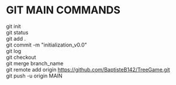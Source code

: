 # GIT MAIN COMMANDS 

git init  
git status  
git add .  
git commit -m "initialization_v0.0"  
git log  
git checkout  
git merge branch_name  
git remote add origin https://github.com/BaptisteB142/TreeGame.git  
git push -u origin MAIN  
